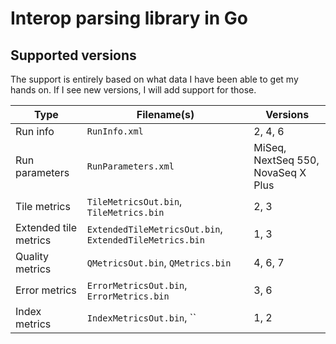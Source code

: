 # Interop parsing library in Go

## Supported versions

The support is entirely based on what data I have been able to get my hands on.
If I see new versions, I will add support for those.

Type                  | Filename(s)                                             | Versions
----------------------|---------------------------------------------------------|----------
Run info              | `RunInfo.xml`                                           | 2, 4, 6
Run parameters        | `RunParameters.xml`                                     | MiSeq, NextSeq 550, NovaSeq X Plus
Tile metrics          | `TileMetricsOut.bin`, `TileMetrics.bin`                 | 2, 3
Extended tile metrics | `ExtendedTileMetricsOut.bin`, `ExtendedTileMetrics.bin` | 1, 3
Quality metrics       | `QMetricsOut.bin`, `QMetrics.bin`                       | 4, 6, 7
Error metrics         | `ErrorMetricsOut.bin`, `ErrorMetrics.bin`               | 3, 6
Index metrics         | `IndexMetricsOut.bin`, ``                               | 1, 2
